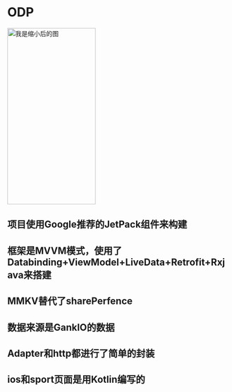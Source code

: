 # ODP


 
  <img src="https://github.com/SeaMyC/ODP/blob/master/images/home.gif" width="200" height="400" alt="我是缩小后的图"></img>
  
## 项目使用Google推荐的JetPack组件来构建

## 框架是MVVM模式，使用了Databinding+ViewModel+LiveData+Retrofit+Rxjava来搭建

## MMKV替代了sharePerfence

## 数据来源是GankIO的数据

## Adapter和http都进行了简单的封装

## ios和sport页面是用Kotlin编写的
